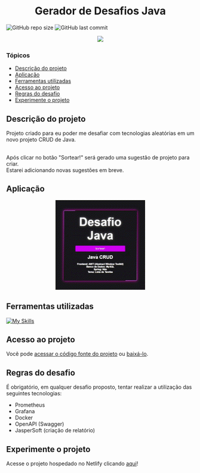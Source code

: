 
# <h1 align="center"> Gerador de Desafios Java </h1>
![GitHub repo size](https://img.shields.io/github/repo-size/PedroQueiroz1/GeradorDeDesafiosJava?style=plastic)
![GitHub last commit](https://img.shields.io/github/last-commit/PedroQueiroz1/GeradorDeDesafiosJava?style=plastic)

<p align="center">
   <img src="http://img.shields.io/static/v1?label=STATUS&message=EM%20DESENVOLVIMENTO&color=RED&style=for-the-badge" #vitrinedev/>
</p>

### Tópicos 

- [Descrição do projeto](#descrição-do-projeto)
- [Aplicação](#aplicação)
- [Ferramentas utilizadas](#ferramentas-utilizadas)
- [Acesso ao projeto](#acesso-ao-projeto)
- [Regras do desafio](#regras-do-desafio)
- [Experimente o projeto](#Experimente-o-projeto)

## Descrição do projeto 

<p align="justify">
 Projeto criado para eu poder me desafiar com tecnologias aleatórias em um novo projeto CRUD de Java.
 
 <br>Após clicar no botão "Sortear!" será gerado uma sugestão de projeto para criar.
 <br>Estarei adicionando novas sugestões em breve.

## Aplicação

<div align="center">

![Sistema funcionando](https://raw.githubusercontent.com/PedroQueiroz1/GeradorDeDesafiosJava/main/media/GeradorDesafioJava.gif)

</div>

## Ferramentas utilizadas
[![My Skills](https://skillicons.dev/icons?i=js,html,css,vscode)](https://skillicons.dev)

## Acesso ao projeto

Você pode [acessar o código fonte do projeto](https://github.com/PedroQueiroz1/GeradorDeDesafiosJava) ou [baixá-lo](https://drive.google.com/file/d/1QRb6kfnzRZaNiwXL1Vq8LwKRTe_ba3VQ/view?usp=share_link).

## Regras do desafio
É obrigatório, em qualquer desafio proposto, tentar realizar a utilização das seguintes tecnologias:
- Prometheus
- Grafana
- Docker
- OpenAPI (Swagger)
- JasperSoft (criação de relatório)

## Experimente o projeto
Acesse o projeto hospedado no Netlify clicando [aqui](https://geradordedesafio-java.netlify.app/)!
